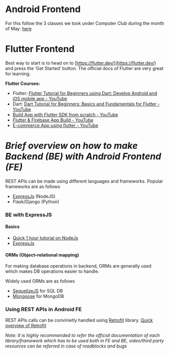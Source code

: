 # Android Frontend

For this follow the 3 classes we took under Computer Club during the month of May: [here](.)

# Flutter Frontend

Best way to start is to head on to [https://flutter.dev/](https://flutter.dev/) and press the ‘Get Started’ button. The official docs of Flutter are very great for learning.

**Flutter Courses:**

- Flutter: [Flutter Tutorial for Beginners using Dart: Develop Android and iOS mobile app - YouTube](https://www.youtube.com/playlist?list=PLlxmoA0rQ-Lw6tAs2fGFuXGP13-dWdKsB)
- Dart: [Dart Tutorial for Beginners: Basics and Fundamentals for Flutter - YouTube](https://www.youtube.com/playlist?list=PLlxmoA0rQ-LyHW9voBdNo4gEEIh0SjG-q)
- [Build App with Flutter SDK from scratch - YouTube](https://www.youtube.com/playlist?list=PLaoF-xhnnrRWWJVYY3EBZTN8LpzLKsufK)
- [Flutter & Firebase App Build - YouTube](https://www.youtube.com/playlist?list=PL4cUxeGkcC9j--TKIdkb3ISfRbJeJYQwC)
- [E-commerce App using flutter - YouTube](https://www.youtube.com/playlist?list=PLmnT6naTGy2SC82FMSCrvZNogg5T1H7iF)


# _Brief overview on how to make Backend (BE) with Android Frontend (FE)_

REST APIs can be made using different languages and frameworks.
Popular frameworks are as follows
- [ExpressJs](https://expressjs.com/) (NodeJS)
- Flask/Django (Python)

### BE with ExpressJS

#### Basics

- [Quick 1 hour tutorial on NodeJs](https://www.youtube.com/watch?v=TlB_eWDSMt4) 
- [ExpressJs](https://www.youtube.com/watch?v=L72fhGm1tfE)

#### ORMs (Object–relational mapping)
For making database operations in backend, ORMs are generally used which makes DB operations easier to handle.

Widely used ORMs are as follows
- [SequelizeJS](https://sequelize.org/master/) for SQL DB 
- [Mongoose](https://mongoosejs.com/) for MongoDB

### Using REST APIs in Android FE

REST APIs calls can be convinietly handled using [Retrofit](https://www.youtube.com/watch?v=sBCE_hOFnQU) library.
[Quick overview of Retrofit](https://www.youtube.com/watch?v=JpwFeHDFqRs)

_Note: It is highly recommended to refer the official documentation of each library/framework which has to be used both in FE and BE, video/third party resources can be referred in case of roadblocks and bugs_
